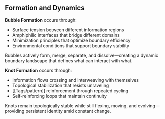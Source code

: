 ## Formation and Dynamics

**Bubble Formation** occurs through:

- Surface tension between different information regions
- Amphiphilic interfaces that bridge different domains
- Minimization principles that optimize boundary efficiency
- Environmental conditions that support boundary stability

Bubbles actively form, merge, separate, and dissolve—creating a dynamic boundary landscape that defines what can interact with what.

**Knot Formation** occurs through:

- Information flows crossing and interweaving with themselves
- Topological stabilization that resists unraveling
- [[Tags/pattern]] reinforcement through repeated cycling
- Self-reinforcing loops that maintain continuity

Knots remain topologically stable while still flexing, moving, and evolving—providing persistent identity amid constant change.